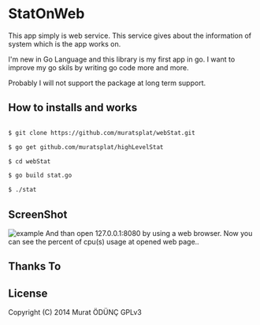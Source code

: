 StatOnWeb
=============

This app simply is web service. This service gives about the information of system which is the app works on.


I'm new in Go Language and this library is my first app in go. I want to improve my go skils by writing go code more and more.


Probably I will not support the package at long term support.

How to installs and works
------------

```sh

$ git clone https://github.com/muratsplat/webStat.git

$ go get github.com/muratsplat/highLevelStat

$ cd webStat

$ go build stat.go

$ ./stat

```
ScreenShot
----------
![example](https://github.com/MURATSPLAT/StatOnWeb/blob/master/screenshots/example.png)
And than open 127.0.0.1:8080 by using a web browser. Now you can see the percent of cpu(s) usage at opened web page..

Thanks To
---------



License
--------
Copyright (C) 2014 Murat ÖDÜNÇ  GPLv3


